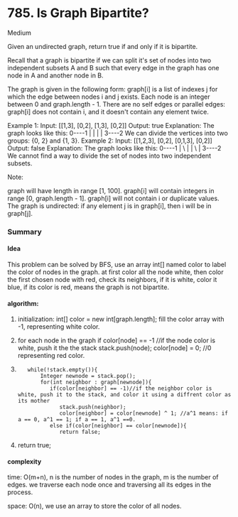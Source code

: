 # 785. Is Graph Bipartite?

Medium

 
Given an undirected graph, return true if and only if it is bipartite.

Recall that a graph is bipartite if we can split it's set of nodes into two independent subsets A and B such that every edge in the graph has one node in A and another node in B.

The graph is given in the following form: graph[i] is a list of indexes j for which the edge between nodes i and j exists.  Each node is an integer between 0 and graph.length - 1.  There are no self edges or parallel edges: graph[i] does not contain i, and it doesn't contain any element twice.

Example 1:
Input: [[1,3], [0,2], [1,3], [0,2]]
Output: true
Explanation: 
The graph looks like this:
0----1
|    |
|    |
3----2
We can divide the vertices into two groups: {0, 2} and {1, 3}.
Example 2:
Input: [[1,2,3], [0,2], [0,1,3], [0,2]]
Output: false
Explanation: 
The graph looks like this:
0----1
| \  |
|  \ |
3----2
We cannot find a way to divide the set of nodes into two independent subsets.
 

Note:

graph will have length in range [1, 100].
graph[i] will contain integers in range [0, graph.length - 1].
graph[i] will not contain i or duplicate values.
The graph is undirected: if any element j is in graph[i], then i will be in graph[j].


### Summary

#### Idea

This problem can be solved by BFS, use an array int[] named color to label the color of nodes in the graph. at first color all the node white, then color the first chosen node with red, check its neighbors, if it is white, color it blue, if its color is red, means the graph is not bipartite.

#### algorithm:

1. initialization: int[] color = new int[graph.length]; fill the color array with -1, representing white color.

2. for each node in the graph
       if color[node] == -1 //if the node color is white, push it the the stack
          stack.push(node);
          color[node] = 0; //0 representing red color.
          
3.        while(!stack.empty()){
              Integer newnode = stack.pop();
              for(int neighbor : graph[newnode]){
                 if(color[neighbor] == -1)//if the neighbor color is white, push it to the stack, and color it using a diffrent color as its mother
                    stack.push(neighbor);
                    color[neighbor] = color[newnode] ^ 1; //a^1 means: if a == 0, a^1 == 1; if a == 1, a^1 ==0.
                 else if(color[neighbor] == color[newnode]){
                    return false;
          
4.   return true;


#### complexity

time: O(m+n), n is the number of nodes in the graph, m is the number of edges. we traverse each node once and traversing all its edges in the process.

space: O(n), we use an array to store the color of all nodes.



